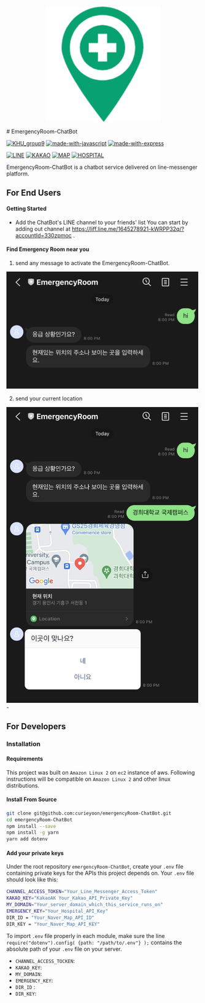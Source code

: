 <br>
<p align="center"> <img src="assets/logo.png" alt="2_place" width='300'></p>
# EmergencyRoom-ChatBot


[![KHU_group9](https://img.shields.io/badge/KHU--OSS-Group9-blueviolet)](https://www.javascript.com) [![made-with-javascript](https://img.shields.io/badge/Made%20with-JavaScript-1f425f.svg)](https://www.javascript.com) [![made-with-express](https://img.shields.io/badge/Made%20with-Express-orange.svg)](https://www.javascript.com)

[![LINE](https://img.shields.io/badge/API-LINE-06c755)](https://developers.line.biz/en/docs/messaging-api/overview/) [![KAKAO](https://img.shields.io/badge/API-KAKAO--LOCAL-fee500)](https://developers.kakao.com/docs/latest/ko/local/common) [![MAP](https://img.shields.io/badge/API-NAVER--MAP-1ic800)](https://api.ncloud-docs.com/docs/ai-naver-mapsdirections-driving) [![HOSPITAL](https://img.shields.io/badge/API-KR--HOSPITAL-0b70b9)](https://www.data.go.kr/data/15057684/openapi.do)


EmergencyRoom-ChatBot is a chatbot service delivered on line-messenger platform.

## For End Users

#### Getting Started
 * Add the ChatBot's LINE channel to your friends' list
You can start by adding out channel at https://liff.line.me/1645278921-kWRPP32q/?accountId=330zpmoc .


#### Find Emergency Room near you
1. send any message to activate the EmergencyRoom-ChatBot.

<img src="assets/1_activate.jpg" alt="1_activate" width="500"/>


2. send your current location

<img src="assets/2_place.jpg" alt="2_place" width="500"/>
-


## For Developers
### Installation

#### Requirements
This project was built on ```Amazon Linux 2``` on ```ec2``` instance of aws. 
Following instructions will be compatible on ```Amazon Linux 2``` and other linux distributions. 

#### Install From Source
```bash
git clone git@github.com:curieyoon/emergencyRoom-ChatBot.git
cd emergencyRoom-ChatBot
npm install --save
npm install -g yarn
yarn add dotenv
```

#### Add your private keys
Under the root repository ```emergencyRoom-ChatBot```, create your ```.env``` file containing private keys for the APIs this project depends on. 
Your ```.env``` file should look like this:
```bash
CHANNEL_ACCESS_TOKEN="Your_Line_Messenger_Access_Token"
KAKAO_KEY="KakaoAK Your_Kakao_API_Private_Key"
MY_DOMAIN="Your_server_domain_which_this_service_runs_on"
EMERGENCY_KEY="Your_Hospital_API_Key"
DIR_ID = "Your_Naver_Map_API_ID"
DIR_KEY = "Your_Naver_Map_API_KEY"
```

To import ```.env``` file properly in each module, make sure the line ```require("dotenv").config( {path: "/path/to/.env"} );``` contains the absolute path of your ```.env``` file on your server.

 * ```CHANNEL_ACCESS_TOCKEN```: 
 * ```KAKAO_KEY```:
 * ```MY_DOMAIN```:
 * ```EMERGENCY_KEY```:
 * ```DIR_ID``` :
 * ```DIR_KEY```:

